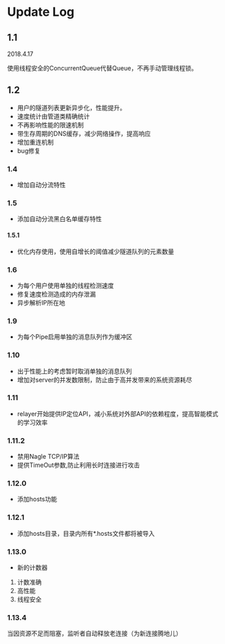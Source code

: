 # Update Log

## 1.1

2018.4.17

使用线程安全的ConcurrentQueue代替Queue，不再手动管理线程锁。

## 1.2

* 用户的隧道列表更新异步化，性能提升。
* 速度统计由管道类精确统计
* 不再影响性能的限速机制
* 带生存周期的DNS缓存，减少网络操作，提高响应
* 增加重连机制
* bug修复

### 1.4

* 增加自动分流特性

### 1.5

* 添加自动分流黑白名单缓存特性

#### 1.5.1

* 优化内存使用，使用自增长的阈值减少隧道队列的元素数量

### 1.6

* 为每个用户使用单独的线程检测速度
* 修复速度检测造成的内存泄漏
* 异步解析IP所在地

### 1.9

* 为每个Pipe启用单独的消息队列作为缓冲区

### 1.10

* 出于性能上的考虑暂时取消单独的消息队列
* 增加对server的并发数限制，防止由于高并发带来的系统资源耗尽

### 1.11

* relayer开始提供IP定位API，减小系统对外部API的依赖程度，提高智能模式的学习效率

### 1.11.2

* 禁用Nagle TCP/IP算法
* 提供TimeOut参数,防止利用长时连接进行攻击

### 1.12.0

* 添加hosts功能

### 1.12.1

* 添加hosts目录，目录内所有*.hosts文件都将被导入

### 1.13.0

* 新的计数器
1. 计数准确
2. 高性能
3. 线程安全

### 1.13.4

当因资源不足而阻塞，监听者自动释放老连接（为新连接腾地儿）